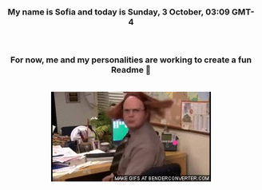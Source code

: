 


<div align="center">
<h3 >My name is Sofia and today is Sunday, 3 October, 03:09 GMT-4</h3><br>
<h3 >For now, me and my personalities are working to create a fun Readme 👋
</h3><br>
<img src='img/dwight.gif' alt='working...'/>
</div>
